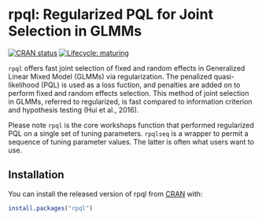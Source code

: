
<!-- README.md is generated from README.Rmd. Please edit that file -->

# rpql: Regularized PQL for Joint Selection in GLMMs

<!-- badges: start -->

[![CRAN
status](https://www.r-pkg.org/badges/version/rpql)](https://cran.r-project.org/package=rpql)
[![Lifecycle:
maturing](https://img.shields.io/badge/lifecycle-maturing-blue.svg)](https://www.tidyverse.org/lifecycle/#maturing)
<!-- badges: end -->

`rpql` offers fast joint selection of fixed and random effects in
Generalized Linear Mixed Model (GLMMs) via regularization. The penalized
quasi-likelihood (PQL) is used as a loss fuction, and penalties are
added on to perform fixed and random effects selection. This method of
joint selection in GLMMs, referred to regularized, is fast compared to
information criterion and hypothesis testing (Hui et al., 2016).

Please note `rpql` is the core workshops function that performed
regularized PQL on a single set of tuning parameters. `rpqlseq` is a
wrapper to permit a sequence of tuning parameter values. The latter is
often what users want to use.

## Installation

You can install the released version of rpql from
[CRAN](https://CRAN.R-project.org)
with:

``` r
install.packages("rpql")
```

<!-- And the development version from [GitHub](https://github.com/) with: -->

<!-- ``` r -->

<!-- # install.packages("devtools") -->

<!-- devtools::install_github("emitanaka/rpql") -->

<!-- ``` -->
